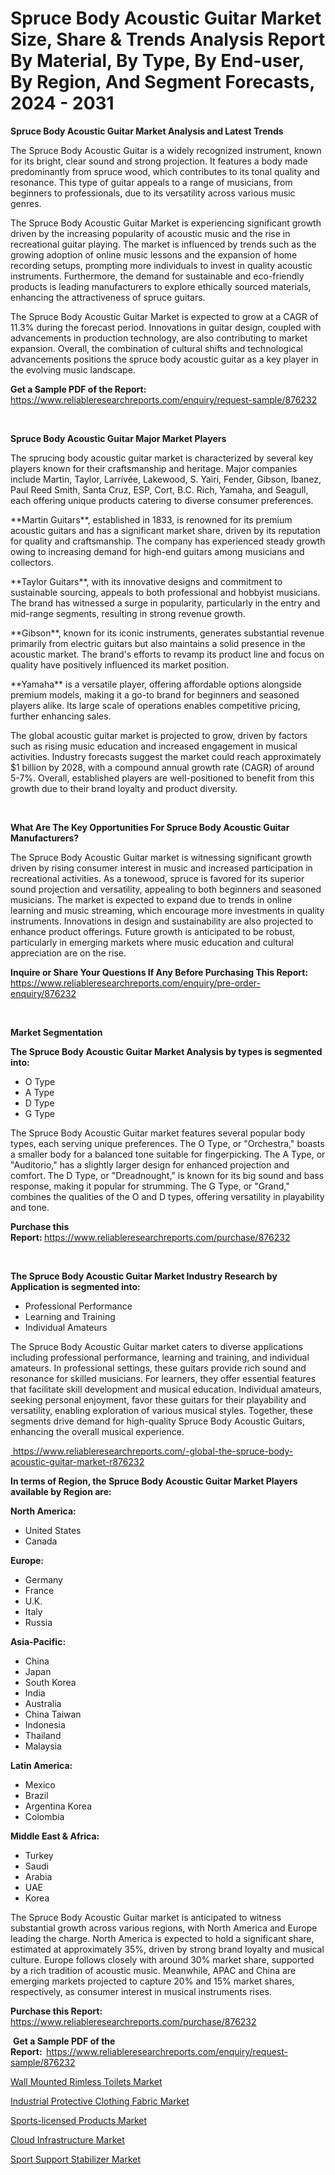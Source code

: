 <p><h1>Spruce Body Acoustic Guitar Market Size, Share & Trends Analysis Report By Material, By Type, By End-user, By Region, And Segment Forecasts, 2024 - 2031</h1></p><p><strong>Spruce Body Acoustic Guitar Market Analysis and Latest Trends</strong></p>
<p><p>The Spruce Body Acoustic Guitar is a widely recognized instrument, known for its bright, clear sound and strong projection. It features a body made predominantly from spruce wood, which contributes to its tonal quality and resonance. This type of guitar appeals to a range of musicians, from beginners to professionals, due to its versatility across various music genres.</p><p>The Spruce Body Acoustic Guitar Market is experiencing significant growth driven by the increasing popularity of acoustic music and the rise in recreational guitar playing. The market is influenced by trends such as the growing adoption of online music lessons and the expansion of home recording setups, prompting more individuals to invest in quality acoustic instruments. Furthermore, the demand for sustainable and eco-friendly products is leading manufacturers to explore ethically sourced materials, enhancing the attractiveness of spruce guitars.</p><p>The Spruce Body Acoustic Guitar Market is expected to grow at a CAGR of 11.3% during the forecast period. Innovations in guitar design, coupled with advancements in production technology, are also contributing to market expansion. Overall, the combination of cultural shifts and technological advancements positions the spruce body acoustic guitar as a key player in the evolving music landscape.</p></p>
<p><strong>Get a Sample PDF of the Report:&nbsp;</strong> <a href="https://www.reliableresearchreports.com/enquiry/request-sample/876232">https://www.reliableresearchreports.com/enquiry/request-sample/876232</a></p>
<p>&nbsp;</p>
<p><strong>Spruce Body Acoustic Guitar Major Market Players</strong></p>
<p><p>The sprucing body acoustic guitar market is characterized by several key players known for their craftsmanship and heritage. Major companies include Martin, Taylor, Larrivée, Lakewood, S. Yairi, Fender, Gibson, Ibanez, Paul Reed Smith, Santa Cruz, ESP, Cort, B.C. Rich, Yamaha, and Seagull, each offering unique products catering to diverse consumer preferences.</p><p>**Martin Guitars**, established in 1833, is renowned for its premium acoustic guitars and has a significant market share, driven by its reputation for quality and craftsmanship. The company has experienced steady growth owing to increasing demand for high-end guitars among musicians and collectors. </p><p>**Taylor Guitars**, with its innovative designs and commitment to sustainable sourcing, appeals to both professional and hobbyist musicians. The brand has witnessed a surge in popularity, particularly in the entry and mid-range segments, resulting in strong revenue growth.</p><p>**Gibson**, known for its iconic instruments, generates substantial revenue primarily from electric guitars but also maintains a solid presence in the acoustic market. The brand's efforts to revamp its product line and focus on quality have positively influenced its market position.</p><p>**Yamaha** is a versatile player, offering affordable options alongside premium models, making it a go-to brand for beginners and seasoned players alike. Its large scale of operations enables competitive pricing, further enhancing sales.</p><p>The global acoustic guitar market is projected to grow, driven by factors such as rising music education and increased engagement in musical activities. Industry forecasts suggest the market could reach approximately $1 billion by 2028, with a compound annual growth rate (CAGR) of around 5-7%. Overall, established players are well-positioned to benefit from this growth due to their brand loyalty and product diversity.</p></p>
<p>&nbsp;</p>
<p><strong>What Are The Key Opportunities For Spruce Body Acoustic Guitar Manufacturers?</strong></p>
<p><p>The Spruce Body Acoustic Guitar market is witnessing significant growth driven by rising consumer interest in music and increased participation in recreational activities. As a tonewood, spruce is favored for its superior sound projection and versatility, appealing to both beginners and seasoned musicians. The market is expected to expand due to trends in online learning and music streaming, which encourage more investments in quality instruments. Innovations in design and sustainability are also projected to enhance product offerings. Future growth is anticipated to be robust, particularly in emerging markets where music education and cultural appreciation are on the rise.</p></p>
<p><strong>Inquire or Share Your Questions If Any Before Purchasing This Report:</strong> <a href="https://www.reliableresearchreports.com/enquiry/pre-order-enquiry/876232">https://www.reliableresearchreports.com/enquiry/pre-order-enquiry/876232</a></p>
<p>&nbsp;</p>
<p><strong>Market Segmentation</strong></p>
<p><strong>The Spruce Body Acoustic Guitar Market Analysis by types is segmented into:</strong></p>
<p><ul><li>O Type</li><li>A Type</li><li>D Type</li><li>G Type</li></ul></p>
<p><p>The Spruce Body Acoustic Guitar market features several popular body types, each serving unique preferences. The O Type, or "Orchestra," boasts a smaller body for a balanced tone suitable for fingerpicking. The A Type, or "Auditorio," has a slightly larger design for enhanced projection and comfort. The D Type, or "Dreadnought," is known for its big sound and bass response, making it popular for strumming. The G Type, or "Grand," combines the qualities of the O and D types, offering versatility in playability and tone.</p></p>
<p><strong>Purchase this Report:&nbsp;</strong><a href="https://www.reliableresearchreports.com/purchase/876232">https://www.reliableresearchreports.com/purchase/876232</a></p>
<p>&nbsp;</p>
<p><strong>The Spruce Body Acoustic Guitar Market Industry Research by Application is segmented into:</strong></p>
<p><ul><li>Professional Performance</li><li>Learning and Training</li><li>Individual Amateurs</li></ul></p>
<p><p>The Spruce Body Acoustic Guitar market caters to diverse applications including professional performance, learning and training, and individual amateurs. In professional settings, these guitars provide rich sound and resonance for skilled musicians. For learners, they offer essential features that facilitate skill development and musical education. Individual amateurs, seeking personal enjoyment, favor these guitars for their playability and versatility, enabling exploration of various musical styles. Together, these segments drive demand for high-quality Spruce Body Acoustic Guitars, enhancing the overall musical experience.</p></p>
<p><a href="https://www.reliableresearchreports.com/-global-the-spruce-body-acoustic-guitar-market-r876232">&nbsp;https://www.reliableresearchreports.com/-global-the-spruce-body-acoustic-guitar-market-r876232</a></p>
<p><strong>In terms of Region, the Spruce Body Acoustic Guitar Market Players available by Region are:</strong></p>
<p>
    <p> <strong> North America: </strong>
        <ul>
            <li>United States</li>
            <li>Canada</li>
        </ul>
        </p> 
    <p> <strong> Europe: </strong>
        <ul>
            <li>Germany</li>
            <li>France</li>
            <li>U.K.</li>
            <li>Italy</li>
            <li>Russia</li>
        </ul>
        </p> 
    <p> <strong> Asia-Pacific: </strong>
        <ul>
            <li>China</li>
            <li>Japan</li>
            <li>South Korea</li>
            <li>India</li>
            <li>Australia</li>
            <li>China Taiwan</li>
            <li>Indonesia</li>
            <li>Thailand</li>
            <li>Malaysia</li>
        </ul>
        </p> 
    <p> <strong> Latin America: </strong>
        <ul>
            <li>Mexico</li>
            <li>Brazil</li>
            <li>Argentina Korea</li>
            <li>Colombia</li>
        </ul>
        </p> 
    <p> <strong> Middle East & Africa: </strong>
        <ul>
            <li>Turkey</li>
            <li>Saudi</li>
            <li>Arabia</li>
            <li>UAE</li>
            <li>Korea</li>
        </ul>
    </p>
    </p>
<p><p>The Spruce Body Acoustic Guitar market is anticipated to witness substantial growth across various regions, with North America and Europe leading the charge. North America is expected to hold a significant share, estimated at approximately 35%, driven by strong brand loyalty and musical culture. Europe follows closely with around 30% market share, supported by a rich tradition of acoustic music. Meanwhile, APAC and China are emerging markets projected to capture 20% and 15% market shares, respectively, as consumer interest in musical instruments rises.</p></p>
<p><strong>Purchase this Report: </strong><a href="https://www.reliableresearchreports.com/purchase/876232">https://www.reliableresearchreports.com/purchase/876232</a></p>
<p>&nbsp;<strong>Get a Sample PDF of the Report:&nbsp;&nbsp;</strong><a href="https://www.reliableresearchreports.com/enquiry/request-sample/876232">https://www.reliableresearchreports.com/enquiry/request-sample/876232</a></p>
<p><strong></strong></p>
<p><p><a href="https://issuu.com/reportprime-2/docs/wall-mounted-rimless-toilets-market_a60084653ad948">Wall Mounted Rimless Toilets Market</a></p><p><a href="https://medium.com/@dinoziemann2023/global-industrial-protective-clothing-fabric-market-size-is-expected-to-reach-at-a-cagr-of-10-3-ea14e0a10e4f">Industrial Protective Clothing Fabric Market</a></p><p><a href="https://github.com/lylyparadise/Market-Research-Report-List-5/blob/main/sports-licensed-products-market.md">Sports-licensed Products Market</a></p><p><a href="https://medium.com/@dinoziemann2023/global-cloud-infrastructure-market-is-projected-to-grow-at-a-cagr-of-6-4-9988825f9d9e">Cloud Infrastructure Market</a></p><p><a href="https://github.com/GroverBarry/Market-Research-Report-List-7/blob/main/sport-support-stabilizer-market.md">Sport Support Stabilizer Market</a></p></p>